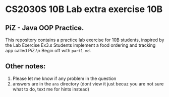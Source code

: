 # CS2030S 10B Lab extra exercise 10B

## PiZ - Java OOP Practice.

This repository contains a practice lab exercise for 10B students, inspired by the Lab Exercise Ex3.s
Students implement a food ordering and tracking app called PiZ.\n
Begin off with `part1.md`.

## Other notes:
1. Please let me know if any problem in the question
2. answers are in the `ans` directory (dont view it just becuz you are not sure what to do, text me for hints instead)